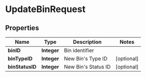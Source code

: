 
# UpdateBinRequest

## Properties
Name | Type | Description | Notes
------------ | ------------- | ------------- | -------------
**binID** | **Integer** | Bin identifier | 
**binTypeID** | **Integer** | New Bin&#39;s Type ID |  [optional]
**binStatusID** | **Integer** | New Bin&#39;s Status ID |  [optional]



